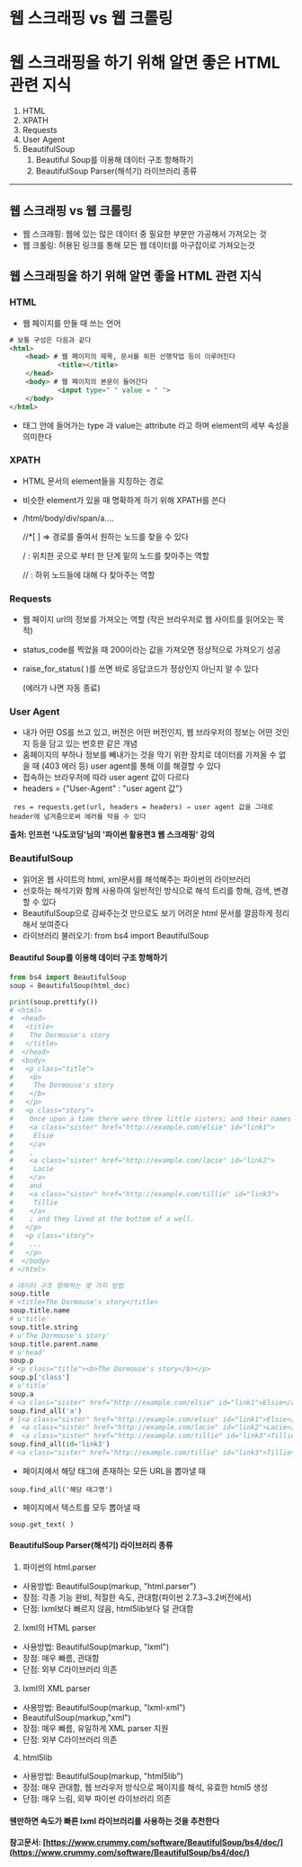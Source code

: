 # 웹 스크래핑 vs 웹 크롤링
# 웹 스크래핑을 하기 위해 알면 좋은 HTML 관련 지식
1. HTML
2. XPATH
3. Requests
4. User Agent
5. BeautifulSoup
	1. Beautiful Soup를 이용해 데이터 구조 항해하기
	2. BeautifulSoup Parser(해석기) 라이브러리 종류

---

## 웹 스크래핑 vs 웹 크롤링

- 웹 스크래핑: 웹에 있는 많은 데이터 중 필요한 부분만 가공해서 가져오는 것
- 웹 크롤링: 허용된 링크를 통해 모든 웹 데이터를 마구잡이로 가져오는것

## 웹 스크래핑을 하기 위해 알면 좋을 HTML 관련 지식

### HTML

- 웹 페이지를 만들 때 쓰는 언어

```html
# 보통 구성은 다음과 같다
<html>
	<head> # 웹 페이지의 제목, 문서를 위한 선행작업 등이 이루어진다
			<title></title>
	</head> 
	<body> # 웹 페이지의 본문이 들어간다
			<input type=" " value = " ">
	</body>
</html>
```

- 태그 안에 들어가는 type 과 value는 attribute 라고 하며 element의 세부 속성을 의미한다

### XPATH

- HTML 문서의 element들을 지칭하는 경로
- 비슷한 element가 있을 때 명확하게 하기 위해 XPATH를 쓴다
- /html/body/div/span/a....

    //*[ ] ⇒ 경로를 줄여서 원하는 노드를 찾을 수 있다

    / :  위치한 곳으로 부터 한 단계 밑의 노드를 찾아주는 역할

    // : 하위 노드들에 대해 다 찾아주는 역할

### Requests

- 웹 페이지 url의 정보를 가져오는 역할 (작은 브라우저로 웹 사이트를 읽어오는 목적)
- status_code를 찍었을 때 200이라는 값을 가져오면 정상적으로 가져오기 성공
- raise_for_status( )를 쓰면 바로 응답코드가 정상인지 아닌지 알 수 있다

    (에러가 나면 자동 종료)

### User Agent
- 내가 어떤 OS를 쓰고 있고, 버전은 어떤 버전인지, 웹 브라우저의 정보는 어떤 것인지 등을 담고 있는 번호판 같은 개념
- 홈페이지의 부하나 정보를 빼내가는 것을 막기 위한 장치로 데이터를 가져올 수 없을 때 (403 에러 등) user agent를 통해 이를 해결할 수 있다
- 접속하는 브라우저에 따라 user agent 값이 다르다
- headers = {"User-Agent" : "user agent 값"}
```
 res = requests.get(url, headers = headers) ⇒ user agent 값을 그대로 header에 넘겨줌으로써 에러를 막을 수 있다
```
**출처: 인프런 '나도코딩'님의 '파이썬 활용편3 웹 스크래핑' 강의**

### BeautifulSoup
- 읽어온 웹 사이트의 html, xml문서를 해석해주는 파이썬의 라이브러리
- 선호하는 해석기와 함께 사용하여 일반적인 방식으로 해석 트리를 항해, 검색, 변경할 수 있다
- BeautifulSoup으로 감싸주는것 만으로도 보기 어려운 html 문서를 깔끔하게 정리해서 보여준다
- 라이브러리 불러오기: from bs4 import BeautifulSoup

#### Beautiful Soup를 이용해 데이터 구조 항해하기

```python
from bs4 import BeautifulSoup
soup = BeautifulSoup(html_doc)

print(soup.prettify())
# <html>
#  <head>
#   <title>
#    The Dormouse's story
#   </title>
#  </head>
#  <body>
#   <p class="title">
#    <b>
#     The Dormouse's story
#    </b>
#   </p>
#   <p class="story">
#    Once upon a time there were three little sisters; and their names were
#    <a class="sister" href="http://example.com/elsie" id="link1">
#     Elsie
#    </a>
#    ,
#    <a class="sister" href="http://example.com/lacie" id="link2">
#     Lacie
#    </a>
#    and
#    <a class="sister" href="http://example.com/tillie" id="link3">
#     Tillie
#    </a>
#    ; and they lived at the bottom of a well.
#   </p>
#   <p class="story">
#    ...
#   </p>
#  </body>
# </html>
```

```python
# 데이터 구조 항해하는 몇 가지 방법
soup.title
# <title>The Dormouse's story</title>
soup.title.name
# u'title'
soup.title.string
# u'The Dormouse's story'
soup.title.parent.name
# u'head'
soup.p
# <p class="title"><b>The Dormouse's story</b></p>
soup.p['class']
# u'title'
soup.a
# <a class="sister" href="http://example.com/elsie" id="link1">Elsie</a>
soup.find_all('a')
# [<a class="sister" href="http://example.com/elsie" id="link1">Elsie</a>,
#  <a class="sister" href="http://example.com/lacie" id="link2">Lacie</a>,
#  <a class="sister" href="http://example.com/tillie" id="link3">Tillie</a>]
soup.find_all(id='link3')
# <a class="sister" href="http://example.com/tillie" id="link3">Tillie</a>
```

- 페이지에서 해당 태그에 존재하는 모든 URL을 뽑아낼 때
```
soup.find_all('해당 태그명')
```

- 페이지에서 텍스트를 모두 뽑아낼 때
```
soup.get_text( )
```
#### BeautifulSoup Parser(해석기) 라이브러리 종류

1. 파이썬의 html.parser
* 사용방법: BeautifulSoup(markup, "html.parser")
* 장점: 각종 기능 완비, 적절한 속도, 관대함(파이썬 2.7.3~3.2버전에서)
* 단점: lxml보다 빠르지 않음, html5lib보다 덜 관대함

2. lxml의 HTML parser
* 사용방법: BeautifulSoup(markup, "lxml")
* 장점: 매우 빠름, 관대함
* 단점: 외부 C라이브러리 의존

3. lxml의 XML parser
* 사용방법: BeautifulSoup(markup, "lxml-xml") 
* BeautifulSoup(markup,"xml")
* 장점: 매우 빠름, 유일하게 XML parser 지원
* 단점: 외부 C라이브러리 의존

4. html5lib
* 사용방법: BeautifulSoup(markup, "html5lib")
* 장점: 매우 관대함, 웹 브라우저 방식으로 페이지를 해석, 유효한 html5 생성
* 단점: 매우 느림, 외부 파이썬 라이브러리 의존

#### 웬만하면 속도가 빠른 lxml 라이브러리를 사용하는 것을 추천한다

**참고문서: [https://www.crummy.com/software/BeautifulSoup/bs4/doc/](https://www.crummy.com/software/BeautifulSoup/bs4/doc/)**
